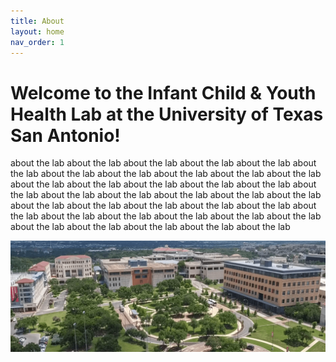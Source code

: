 ```yaml
---
title: About
layout: home
nav_order: 1
---
```


# Welcome to the Infant Child & Youth Health Lab at the University of Texas San Antonio!

about the lab about the lab about the lab about the lab about the lab about the lab about the lab about the lab about the lab about the lab about the lab about the lab about the lab about the lab about the lab about the lab about the lab about the lab about the lab about the lab about the lab about the lab about the lab about the lab about the lab about the lab about the lab about the lab about the lab about the lab about the lab about the lab about the lab about the lab about the lab about the lab about the lab about the lab 


![Campus](https://raw.githubusercontent.com/inchlab-utsa/inchlab-utsa.github.io/main/imgs/main-campus-aerial.png "Beautiful UTSA Campus")